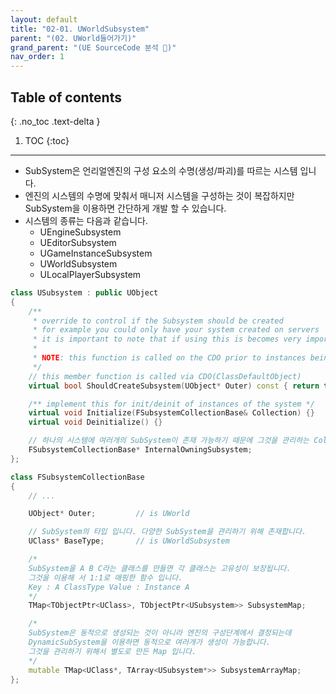 ```yaml
---
layout: default
title: "02-01. UWorldSubsystem"
parent: "(02. UWorld들어가기)"
grand_parent: "(UE SourceCode 분석 🤖)"
nav_order: 1
---
```


## Table of contents
{: .no_toc .text-delta }

1. TOC
{:toc}

---

* SubSystem은 언리얼엔진의 구성 요소의 수명(생성/파괴)를 따르는 시스템 입니다.
* 엔진의 시스템의 수명에 맞춰서 매니저 시스템을 구성하는 것이 복잡하지만 SubSystem을 이용하면 간단하게 개발 할 수 있습니다.
* 시스템의 종류는 다음과 같습니다.
    * UEngineSubsystem
    * UEditorSubsystem
    * UGameInstanceSubsystem
    * UWorldSubsystem
    * ULocalPlayerSubsystem 

```cpp
class USubsystem : public UObject
{
    /**
     * override to control if the Subsystem should be created
     * for example you could only have your system created on servers
     * it is important to note that if using this is becomes very important to null check whenever getting the Subsystem
     * 
     * NOTE: this function is called on the CDO prior to instances being created!!! 
     */
    // this member function is called via CDO(ClassDefaultObject)
    virtual bool ShouldCreateSubsystem(UObject* Outer) const { return true; }

    /** implement this for init/deinit of instances of the system */
    virtual void Initialize(FSubsystemCollectionBase& Collection) {}
    virtual void Deinitialize() {}

    // 하나의 시스템에 여러개의 SubSystem이 존재 가능하기 때문에 그것을 관리하는 Collection입니다.
    FSubsystemCollectionBase* InternalOwningSubsystem;
};
```

```cpp
class FSubsystemCollectionBase
{
    // ...

    UObject* Outer;         // is UWorld

    // SubSystem의 타입 입니다. 다양한 SubSystem을 관리하기 위해 존재합니다.
    UClass* BaseType;       // is UWorldSubsystem

    /*
    SubSystem을 A B C라는 클래스를 만들면 각 클래스는 고유성이 보장됩니다. 
    그것을 이용해 서 1:1로 매핑한 함수 입니다. 
    Key : A ClassType Value : Instance A
    */
    TMap<TObjectPtr<UClass>, TObjectPtr<USubsystem>> SubsystemMap;

    /*
    SubSystem은 동적으로 생성되는 것이 아니라 엔진의 구성단계에서 결정되는데
    DynamicSubSystem을 이용하면 동적으로 여러개가 생성이 가능합니다. 
    그것을 관리하기 위해서 별도로 만든 Map 입니다.
    */
    mutable TMap<UClass*, TArray<USubsystem*>> SubsystemArrayMap;
};
```